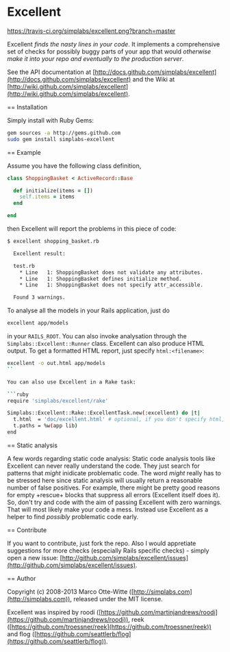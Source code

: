 Excellent
=========

https://travis-ci.org/simplabs/excellent.png?branch=master

Excellent *finds the nasty lines in your code*. It implements a comprehensive set of checks for possibly buggy parts of your app that would *otherwise make it into your repo and eventually to the production server*.

See the API documentation at [http://docs.github.com/simplabs/excellent](http://docs.github.com/simplabs/excellent) and the Wiki at [http://wiki.github.com/simplabs/excellent](http://wiki.github.com/simplabs/excellent).

== Installation

Simply install with Ruby Gems:

```bash
gem sources -a http://gems.github.com
sudo gem install simplabs-excellent
````

== Example

Assume you have the following class definition,

```ruby
class ShoppingBasket < ActiveRecord::Base

  def initialize(items = [])
    self.items = items
  end

end
````

then Excellent will report the problems in this piece of code:

```bash
$ excellent shopping_basket.rb

  Excellent result:

  test.rb
    * Line   1: ShoppingBasket does not validate any attributes.
    * Line   1: ShoppingBasket defines initialize method.
    * Line   1: ShoppingBasket does not specify attr_accessible.

  Found 3 warnings.
```

To analyse all the models in your Rails application, just do

```bash
excellent app/models
```

in your `RAILS_ROOT`. You can also invoke analysation through the `Simplabs::Excellent::Runner` class. Excellent can also produce HTML output. To
get a formatted HTML report, just specify `html:<filename>`:

```bash
excellent -o out.html app/models
``

You can also use Excellent in a Rake task:

```ruby
require 'simplabs/excellent/rake'

Simplabs::Excellent::Rake::ExcellentTask.new(:excellent) do |t|
  t.html  = 'doc/excellent.html' # optional, if you don't specify html, output will be written to $stdout
  t.paths = %w(app lib)
end
```

== Static analysis

A few words regarding static code analysis: Static code analysis tools like Excellent can never really understand the code. They just search for patterns that *might* inidicate problematic code. The word *might* really has to be stressed here since static analysis will usually return a reasonable number of false positives. For example, there might be pretty good reasons for empty +rescue+ blocks that suppress all errors (Excellent itself does it). So, don't try and code with the aim of passing Excellent with zero warnings. That will most likely make your code a mess. Instead use Excellent as a helper to find *possibly* problematic code early.

== Contribute

If you want to contribute, just fork the repo. Also I would appretiate suggestions for more checks (especially Rails specific checks) - simply open a new issue: [http://github.com/simplabs/excellent/issues](http://github.com/simplabs/excellent/issues).

== Author

Copyright (c) 2008-2013 Marco Otte-Witte ([http://simplabs.com](http://simplabs.com)), released under the MIT license.

Excellent was inspired by roodi ([https://github.com/martinjandrews/roodi](https://github.com/martinjandrews/roodi)), reek ([https://github.com/troessner/reek](https://github.com/troessner/reek)) and flog ([https://github.com/seattlerb/flog](https://github.com/seattlerb/flog)).
